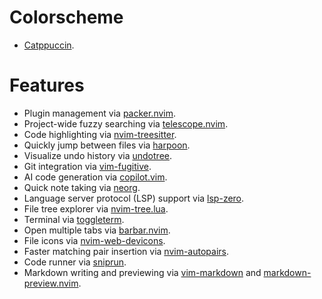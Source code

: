 # Colorscheme #
+ [Catppuccin](https://github.com/catppuccin/nvim).

# Features #

+ Plugin management via [packer.nvim](https://github.com/wbthomason/packer.nvim).
+ Project-wide fuzzy searching via [telescope.nvim](https://github.com/nvim-telescope/telescope.nvim).
+ Code highlighting via [nvim-treesitter](https://github.com/nvim-treesitter/nvim-treesitter).
+ Quickly jump between files via [harpoon](https://github.com/ThePrimeagen/harpoon).
+ Visualize undo history via [undotree](https://github.com/mbbill/undotree).
+ Git integration via [vim-fugitive](https://github.com/tpope/vim-fugitive).
+ AI code generation via [copilot.vim](https://github.com/github/copilot.vim).
+ Quick note taking via [neorg](https://github.com/nvim-neorg/neorg).
+ Language server protocol (LSP) support via [lsp-zero](https://github.com/VonHeikemen/lsp-zero.nvim).
+ File tree explorer via [nvim-tree.lua](https://github.com/nvim-tree/nvim-tree.lua).
+ Terminal via [toggleterm](https://github.com/akinsho/toggleterm.nvim).
+ Open multiple tabs via [barbar.nvim](https://github.com/romgrk/barbar.nvim).
+ File icons via [nvim-web-devicons](https://github.com/nvim-tree/nvim-web-devicons).
+ Faster matching pair insertion via [nvim-autopairs](https://github.com/windwp/nvim-autopairs).
+ Code runner via [sniprun](https://github.com/michaelb/sniprun).
+ Markdown writing and previewing via [vim-markdown](https://github.com/preservim/vim-markdown) and [markdown-preview.nvim](https://github.com/iamcco/markdown-preview.nvim).
